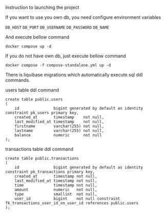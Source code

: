 Instruction to launching the project

If you want to use you own db, you need configure environment variables

`DB_HOST`
`DB_PORT`
`DB_USERNAME`
`DB_PASSWORD`
`DB_NAME`

And execute bellow command

```shell
docker compose up -d
```

If you do not have own db, just execute bellow command

```shell
docker compose -f compose-standalone.yml up -d
```

There is liquibase migrations which automatically execute sql ddl commands.


users table ddl command
```postgresql
create table public.users
(
    id               bigint generated by default as identity constraint pk_users primary key,
    created_at       timestamp    not null,
    last_modified_at timestamp    not null,
    firstname        varchar(255) not null,
    lastname         varchar(255) not null,
    balance          numeric      not null
);
```

transactions table ddl command
```postgresql
create table public.transactions
(
    id               bigint generated by default as identity constraint pk_transactions primary key,
    created_at       timestamp not null,
    last_modified_at timestamp not null,
    time             timestamp not null,
    amount           numeric   not null,
    type             smallint  not null,
    user_id          bigint    not null constraint fk_transactions_user_id_on_user_id references public.users
);
```

